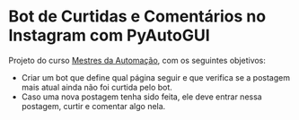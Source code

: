 # Bot de Curtidas e Comentários no Instagram com PyAutoGUI


Projeto do curso [Mestres da Automação](https://devaprender.com/), com os seguintes objetivos:

- Criar um bot que define qual página seguir e que verifica se a postagem mais atual ainda não foi curtida pelo bot. 
- Caso uma nova postagem tenha sido feita, ele deve entrar nessa postagem, curtir e comentar algo nela.